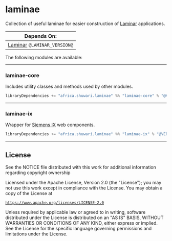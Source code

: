 # laminae

Collection of useful laminae for easier construction of [Laminar](https://laminar.dev/) applications.

| Depends On:                                         |
|-----------------------------------------------------|
| [Laminar](https://laminar.dev/) `@LAMINAR_VERSION@` |

The following modules are available:
__________________________________

### laminae-core

Includes utility classes and methods used by other modules.

```scala
libraryDependencies += "africa.shuwari.laminae" %% "laminae-core" % "@VERSION@"
```
__________________________________

### laminae-ix

Wrapper for [Siemens IX](https://ix.siemens.io/) web components.

```scala
libraryDependencies += "africa.shuwari.laminae" %% "laminae-ix" % "@VERSION@"
```
__________________________________

License
-------
See the NOTICE file distributed with this work for additional information
regarding copyright ownership

Licensed under the Apache License, Version 2.0 (the "License"); you may
not use this work except in compliance with the License. You may obtain a
copy of the License at

[`https://www.apache.org/licenses/LICENSE-2.0`](https://www.apache.org/licenses/LICENSE-2.0)

Unless required by applicable law or agreed to in writing, software 
distributed under the License is distributed on an "AS IS" BASIS, WITHOUT
WARRANTIES OR CONDITIONS OF ANY KIND, either express or implied. See the
License for the specific language governing permissions and limitations
under the License.
